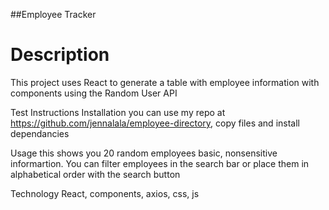 ##Employee Tracker

# Description
This project uses React to generate a table with employee information with components using the Random User API

Test Instructions
Installation
you can use my repo at https://github.com/jennalala/employee-directory, copy files and install dependancies

Usage
this shows you 20 random employees basic, nonsensitive informartion. You can filter employees in the search bar or place them in alphabetical order with the search button

Technology
React, components, axios, css, js
